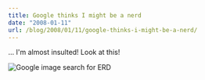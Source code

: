 ```yaml
---
title: Google thinks I might be a nerd
date: "2008-01-11"
url: /blog/2008/01/11/google-thinks-i-might-be-a-nerd/
---
```

&#8230; I'm almost insulted! Look at this!

![Google image search for ERD][1]

 [1]: http://www.xaprb.com/media/2008/01/erd_nerd.png

